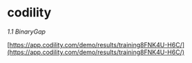 # codility
*1.1 BinaryGap*

[https://app.codility.com/demo/results/training8FNK4U-H6C/](https://app.codility.com/demo/results/training8FNK4U-H6C/)

